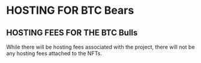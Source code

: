 # HOSTING FOR BTC Bears

## HOSTING FEES FOR THE BTC Bulls

While there will be hosting fees associated with the project, there will not be any hosting fees attached to the NFTs.









